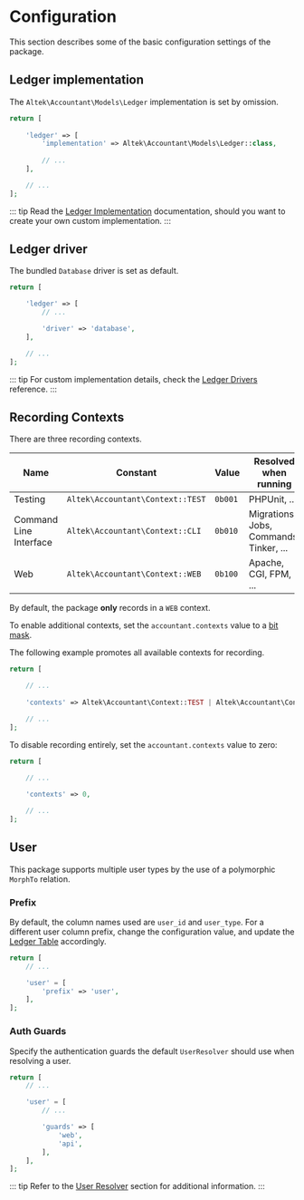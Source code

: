 # Configuration
This section describes some of the basic configuration settings of the package.

## Ledger implementation
The `Altek\Accountant\Models\Ledger` implementation is set by omission.

```php
return [
    
    'ledger' => [
        'implementation' => Altek\Accountant\Models\Ledger::class,
        
        // ...
    ],

    // ...
];
```

::: tip
Read the [Ledger Implementation](ledger-implementation.md) documentation, should you want to create your own custom implementation.
:::

## Ledger driver
The bundled `Database` driver is set as default.

```php
return [

    'ledger' => [
        // ...

        'driver' => 'database',
    ],

    // ...
];
```

::: tip
For custom implementation details, check the [Ledger Drivers](ledger-drivers.md) reference.
:::

## Recording Contexts
There are three recording contexts.

Name                   | Constant                         | Value   | Resolved when running
-----------------------|----------------------------------|---------|----------------------------------------
Testing                | `Altek\Accountant\Context::TEST` | `0b001` | PHPUnit, ...
Command Line Interface | `Altek\Accountant\Context::CLI`  | `0b010` | Migrations, Jobs, Commands, Tinker, ...
Web                    | `Altek\Accountant\Context::WEB`  | `0b100` | Apache, CGI, FPM, ...

By default, the package **only** records in a `WEB` context.

To enable additional contexts, set the `accountant.contexts` value to a [bit mask](https://en.wikipedia.org/wiki/Mask_(computing)).

The following example promotes all available contexts for recording.

```php
return [

    // ...
    
    'contexts' => Altek\Accountant\Context::TEST | Altek\Accountant\Context::CLI | Altek\Accountant\Context::WEB,

    // ...
];
```

To disable recording entirely, set the `accountant.contexts` value to zero:

```php
return [

    // ...
    
    'contexts' => 0,

    // ...
];
```

## User
This package supports multiple user types by the use of a polymorphic `MorphTo` relation.

### Prefix
By default, the column names used are `user_id` and `user_type`. For a different user column prefix, change the configuration value, and update the [Ledger Table](ledger-table.md) accordingly.

```php
return [
    // ...

    'user' = [
        'prefix' => 'user',
    ],
];
```

### Auth Guards
Specify the authentication guards the default `UserResolver` should use when resolving a user.

```php
return [
    // ...

    'user' = [
        // ...

        'guards' => [
            'web',
            'api',
        ],
    ],
];
```

::: tip
Refer to the [User Resolver](resolvers.md#user-resolver) section for additional information.
:::
